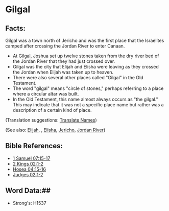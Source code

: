 # Gilgal #

## Facts: ##

Gilgal was a town north of Jericho and was the first place that the Israelites camped after crossing the Jordan River to enter Canaan.

* At Gilgal, Joshua set up twelve stones taken from the dry river bed of the Jordan River that they had just crossed over.
* Gilgal was the city that Elijah and Elisha were leaving as they crossed the Jordan when Elijah was taken up to heaven.
* There were also several other places called "Gilgal" in the Old Testament.
* The word "gilgal" means "circle of stones," perhaps referring to a place where a circular altar was built.
* In the Old Testament, this name almost always occurs as "the gilgal." This may indicate that it was not a specific place name but rather was a description of a certain kind of place.

(Translation suggestions: [Translate Names](rc://en/ta/man/translate/translate-names))

(See also: [Elijah](elijah.md), , [Elisha](elisha.md), [Jericho](jericho.md), [Jordan River](jordanriver.md))

## Bible References: ##

* [1 Samuel 07:15-17](rc://en/tn/help/1sa/07/15)
* [2 Kings 02:1-2](rc://en/tn/help/2ki/02/01)
* [Hosea 04:15-16](rc://en/tn/help/hos/04/15)
* [Judges 02:1-2](rc://en/tn/help/jdg/02/01)

## Word Data:##

* Strong's: H1537
